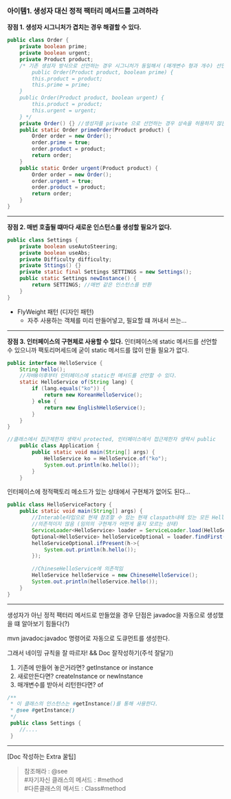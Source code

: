 ### 아이템1. 생성자 대신 정적 팩터리 메서드를 고려하라
**장점 1. 생성자 시그니처가 겹치는 경우 해결할 수 있다.**
```java
public class Order {
    private boolean prime; 
    private boolean urgent;
    private Product product;
    /* 기존 생성자 방식으로 선언하는 경우 시그니처가 동일해서 (매개변수 형과 개수) 선언할 수 없다.
        public Order(Product product, boolean prime) {
        this.product = product;
        this.prime = prime;
    }
    public Order(Product product, boolean urgent) {
        this.product = product;
        this.urgent = urgent;
    } */
    private Order() {} //생성자를 private 으로 선언하는 경우 상속을 허용하지 않는다는 뜻!! 어차피 상속말고 delegation으로 쓰면됨..
    public static Order primeOrder(Product product) {
        Order order = new Order();
        order.prime = true;
        order.product = product;
        return order;
    }
    public static Order urgent(Product product) {
        Order order = new Order();
        order.urgent = true;
        order.product = product;
        return order;
    }
}
```
---
**장점 2. 매번 호출될 떄마다 새로운 인스턴스를 생성할 필요가 없다.**

```java
public class Settings {
    private boolean useAutoSteering;
    private boolean useAbs;
    private Difficulty difficulty;
    private Sttings() {}
    private static final Settings SETTINGS = new Settings();
    public static Settings newInstance() {
        return SETTINGS; //매번 같은 인스턴스를 반환
    }
}

```
* FlyWeight 패턴 (디자인 패턴)
  - 자주 사용하는 객체를 미리 만들어넣고, 필요할 떄 꺼내서 쓰는...
---

**장점 3. 인터페이스의 구현체로 사용할 수 있다.**
인터페이스에 static 메서드를 선언할 수 있으니까 팩토리머세드에 굳이 static 메서드를 많이 만들 필요가 없다. 
```java
public interface HelloService {
    String hello();
    //자바8이후부터 인터페이스에 static한 메서드를 선언할 수 있다.
    static HelloService of(String lang) {
        if (lang.equals("ko")) {
            return new KoreanHelloService();
        } else {
            return new EnglishHelloService();
        }
    }    
}

//클래스에서 접근제한자 생략시 protected, 인터페이스에서 접근제한자 생략시 public
    public class Application {
        public static void main(String[] args) {
            HelloService ko = HelloService.of("ko");
            System.out.println(ko.hello());
        }
    }

```

인터페이스에 정적팩토리 메소드가 있는 상태에서 구현체가 없어도 된다... 
```java
public class HelloServiceFactory {
    public static void main(String[] args) {
        //Interable타입으로 현재 참조할 수 있는 현재 claspath내에 있는 모든 HelloService의 구현체를 가져온다...
        //의존적이지 않음 (임의의 구현체가 어떤게 올지 모르는 상태)
        ServiceLoader<HelloService> loader = ServiceLoader.load(HelloService.class);
        Optional<HelloService> helloServiceOptional = loader.findFirst();
        helloServiceOptional.ifPresent(h->{
            System.out.println(h.hello()); 
        });
        
        //ChineseHelloService에 의존적임
        HelloService helloService = new ChineseHelloService();
        System.out.println(helloService.hello());
    }
}
```
---

생성자가 아닌 정적 팩터리 메서드로 만들었을 경우 단점은 javadoc을 자동으로 생성했을 떄 알아보기 힘들다(?)

mvn javadoc:javadoc 명령어로 자동으로 도큐먼트를 생성한다.

그래서 네이밍 규칙을 잘 따르자! && Doc 잘작성하기(주석 잘달기)
1. 기존에 만들어 놓은거라면?
getInstance or instance
2. 새로만든다면?
createInstance or newInstance
3. 매개변수를 받아서 리턴한다면?
of
```java
/**
 * 이 클래스의 인스턴스는 #getInstance()를 통해 사용한다.
 * @see #getInstance()
 */
 public class Settings {
    //.... 
 }
```

---
[Doc 작성하는 Extra 꿀팁]
> 참조해라 : @see <br>
> #자기자신 클래스의 메서드 : #method <br>
> #다른클래스의 메서드 : Class#method